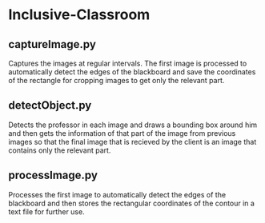 # Inclusive-Classroom

## captureImage.py

Captures the images at regular intervals. The first image is processed to automatically detect the edges of the blackboard and save the coordinates of the rectangle for cropping images to get only the relevant part.


## detectObject.py

Detects the professor in each image and draws a bounding box around him and then gets the information of that part of the image from previous images so that the final image that is recieved by the client is an image that contains only the relevant part.

## processImage.py

Processes the first image to automatically detect the edges of the blackboard and then stores the rectangular coordinates of the contour in a text file for further use.